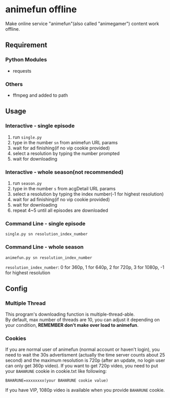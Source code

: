 # animefun offline
Make online service "animefun"(also called "animegamer") content work offline.
## Requirement
### Python Modules
* requests
### Others
* ffmpeg and added to path

## Usage
### Interactive - single episode
1. run `single.py`
2. type in the number `sn` from animefun URL params
3. wait for ad finishing(if no vip cookie provided)
4. select a resolution by typing the number prompted
5. wait for downloading

### Interactive - whole season(not recommended)
1. run `season.py`
2. type in the number `s` from acgDetail URL params
3. select a resolution by typing the index number(-1 for highest resolution)
4. wait for ad finishing(if no vip cookie provided)
5. wait for downloading
6. repeat 4~5 until all episodes are downloaded

### Command Line - single episode
```
single.py sn resolution_index_number
```

### Command Line - whole season
```
animefun.py sn resolution_index_number
```
`resolution_index_number`: 0 for 360p, 1 for 640p, 2 for 720p, 3 for 1080p, -1 for highest resolution

## Config
### Multiple Thread
This program's downloading function is multiple-thread-able.  
By default, max number of threads are 10, you can adjust it depending on your condition, **REMEMBER don't make over load to animefun**.

### Cookies
If you are normal user of animefun (normal account or haven't login), you need to wait the 30s advertisment (actually the time server counts about 25 second) and the maximum resolution is 720p (after an update, no login user can only get 360p video).
If you want to get 720p video, you need to put your `BAHARUNE` cookie in cookie.txt like following:
```
BAHARUNE=xxxxxxxx(your BAHARUNE cookie value)
```
If you have VIP, 1080p video is available when you provide `BAHARUNE` cookie.